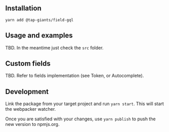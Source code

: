 ## Installation

```
yarn add @tap-giants/field-gql
```

## Usage and examples

TBD. In the meantime just check the `src` folder.

## Custom fields

TBD. Refer to fields implementation (see Token, or Autocomplete).

## Development

Link the package from your target project and run `yarn start`. This will start the webpacker watcher.

Once you are satisfied with your changes, use `yarn publish` to push the new version to npmjs.org.
